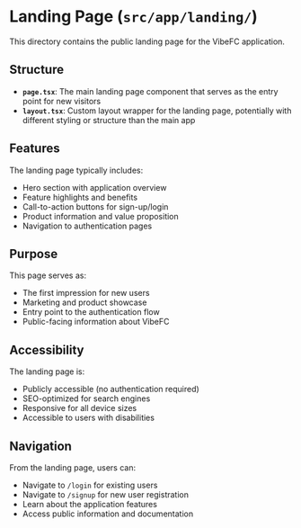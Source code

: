 # Landing Page (`src/app/landing/`)

This directory contains the public landing page for the VibeFC application.

## Structure

- **`page.tsx`**: The main landing page component that serves as the entry point for new visitors
- **`layout.tsx`**: Custom layout wrapper for the landing page, potentially with different styling or structure than the main app

## Features

The landing page typically includes:
- Hero section with application overview
- Feature highlights and benefits
- Call-to-action buttons for sign-up/login
- Product information and value proposition
- Navigation to authentication pages

## Purpose

This page serves as:
- The first impression for new users
- Marketing and product showcase
- Entry point to the authentication flow
- Public-facing information about VibeFC

## Accessibility

The landing page is:
- Publicly accessible (no authentication required)
- SEO-optimized for search engines
- Responsive for all device sizes
- Accessible to users with disabilities

## Navigation

From the landing page, users can:
- Navigate to `/login` for existing users
- Navigate to `/signup` for new user registration
- Learn about the application features
- Access public information and documentation 